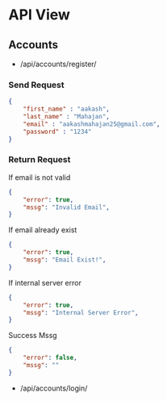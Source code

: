 # API View
## Accounts
- /api/accounts/register/
### Send Request
```json
{
    "first_name" : "aakash",
    "last_name" : "Mahajan",
    "email" : "aakashmahajan25@gmail.com",
    "password" : "1234"
}
```
### Return Request
If email is not valid
```json
{
    "error": true,
    "mssg": "Invalid Email",
}
```
If email already exist
```json
{
    "error": true,
    "mssg": "Email Exist!",
}
```
If internal server error
```json
{
    "error": true,
    "mssg": "Internal Server Error",
}
```
Success Mssg
```json
{
    "error": false,
    "mssg": ""
}
```

- /api/accounts/login/
